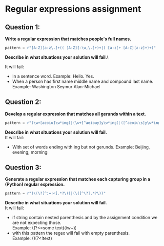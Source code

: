 # Regular expressions assignment
## Question 1:
**Write a regular expression that matches people's full names.**
```python
pattern = r"[A-Z][a-z\.]+(( [A-Z][-\w,\.]+)+|( [a-z]+ [A-Z][a-z]+)+)"
```

**Describe in what situations your solution will fail.**\

It will fail:
* In a sentence word. Example: Hello. Yes.
* When a person has first name middle name and compound last name.\
Example: Washington Seymur Alan-Michael

## Question 2:
**Develop a regular expression that matches all gerunds within a text.**
```python
pattern = r"(\w+[aeoiu]\w*ing)|(\w+[^aeiouy]y\w*ing)|([^aeoiu\s]y\w*ing)"
```

**Describe in what situations your solution will fail.**\
It will fail:
* With set of words ending with ing but not gerunds. Example: Beijing, evening, morning

## Question 3:
**Generate a regular expression that matches each capturing group in a (Python) regular expression.**
```python
pattern = r"(\(\?[^:=!<].*?\))|(\([^\?].*?\))"
```

**Describe in what situations your solution will fail.**\
It will fail:
* if string contain nested parenthesis and by the assignment condition we are not expecting those.\
Example: ((?<=some text)(\w+))
* with this pattern the regex will fail with empty parenthesis.\
Example: ()(?<!text)
